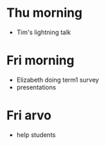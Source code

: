 # Thu morning

- Tim's lightning talk

# Fri morning

- Elizabeth doing term1 survey
- presentations

# Fri arvo

- help students

